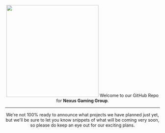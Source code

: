<center><img src="https://nexusgaminggroup.co.uk/assets/img/branding/logo-green.svg" width="300px">
Welcome to our GitHub Repo for <strong>Nexus Gaming Group</strong>.<hr>
We're not 100% ready to announce what projects we have planned just yet, but we'll be sure to let you know snippets of what will be coming very soon, so please do keep an eye out for our exciting plans.</center>
